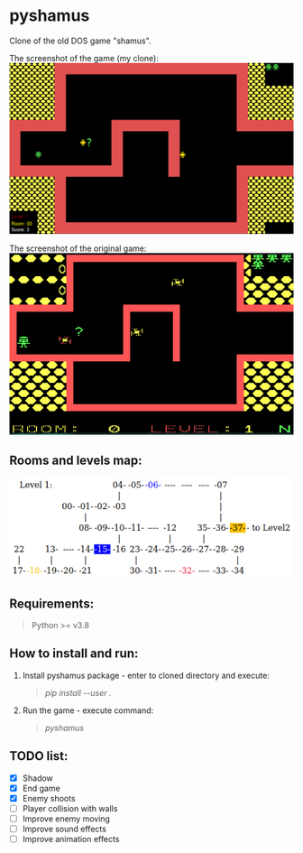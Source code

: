 # pyshamus
Clone of the old DOS game "shamus".

The screenshot of the game (my clone):
![img](docs/clone.png?raw=true "Screenshot")

The screenshot of the original game:
![img](docs/original_game.png?raw=true "Screenshot")

## Rooms and levels map:

![img](docs/level1_map.png?raw=true "Screenshot")

## Requirements:
> Python >= v3.8

## How to install and run:
1. Install pyshamus package - enter to cloned directory and execute:

    > *pip install --user .*

2. Run the game - execute command:

    > *pyshamus*

## TODO list:
- [x] Shadow
- [x] End game
- [x] Enemy shoots
- [ ] Player collision with walls
- [ ] Improve enemy moving
- [ ] Improve sound effects
- [ ] Improve animation effects
